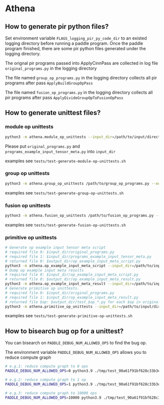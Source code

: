 # Athena

## How to generate pir python files?

Set environment variable `FLAGS_logging_pir_py_code_dir` to an existed logging directory before running a paddle program. Once the paddle program finished, there are some pir python files generated under the logging directory.

The orignal pir programs passed into ApplyCinnPass are collected in log file `original_programs.py` in the logging directory

The file named `group_op_programs.py` in the logging directory collects all pir programs after pass `ApplyBuildGroupOpPass`

The file named `fusion_op_programs.py` in the logging directory collects all pir programs after pass `ApplyDivideGroupOpToFusionOpPass`

## How to generate unittest files?

### module op unittests

```bash
python3 -m athena.module_op_unittests --input_dir=/path/to/input/directory --output_dir=/path/to/output/directory
```
Please put `original_programs.py` and `programs_example_input_tensor_meta.py` into `input_dir`

examples see `tests/test-generate-module-op-unittests.sh`

### group op unittests

```bash
python3 -m athena.group_op_unittests /path/to/group_op_programs.py --output_dir=/path/to/output/dir
```
examples see `tests/test-generate-group-op-unittests.sh`

### fusion op unittests

```bash
python3 -m athena.fusion_op_unittests /path/to/fusion_op_programs.py --output_dir=/path/to/output/dir
```
examples see `tests/test-generate-fusion-op-unittests.sh`


### primitive op unittests 

```bash
# Generate op example input tensor meta script
# required file 0: $input_dir/original_programs.py
# required file 1: $input_dir/programs_example_input_tensor_meta.py
# returned file 0: $output_dir/op_example_input_meta_script.py
python3 -m athena.op_example_input_meta_script --input_dir=/path/to/input/dir --output_dir=/path/to/output/dir
# Dump op example input meta results
# required file 0: $input_dir/op_example_input_meta_script.py
# returned file 0: $output_dir/op_example_input_meta_result.py
python3 -m athena.op_example_input_meta_result --input_dir=/path/to/input/dir --output_dir=/path/to/output/dir
# Generate primitive op unittests.
# required file 0: $input_dir/original_programs.py
# required file 1: $input_dir/op_example_input_meta_result.py
# returned file $op: $output_dir/test_$op_*.py for each $op in original_programs.py
python3 -m athena.primitive_op_unittests --input_dir=/path/to/input/dir --output_dir=/path/to/output/dir
```
examples see `tests/test-generate-primitive-op-unittests.sh`

## How to bisearch bug op for a unittest?

You can bisearch on `PADDLE_DEBUG_NUM_ALLOWED_OPS` to find the bug op.

The environment variable `PADDLE_DEBUG_NUM_ALLOWED_OPS` allows you to reduce compute graph
```bash
# e.g.1: reduce compute graph to 0 ops
PADDLE_DEBUG_NUM_ALLOWED_OPS=0 python3.9 ./tmp/test_90a61f91bf628c33b3e398b98f44cf26.py
```
```bash
# e.g.2: reduce compute graph to 1 op
PADDLE_DEBUG_NUM_ALLOWED_OPS=1 python3.9 ./tmp/test_90a61f91bf628c33b3e398b98f44cf26.py
```
```bash
# e.g.3: reduce compute graph to 10000 ops
PADDLE_DEBUG_NUM_ALLOWED_OPS=10000 python3.9 ./tmp/test_90a61f91bf628c33b3e398b98f44cf26.py
```
